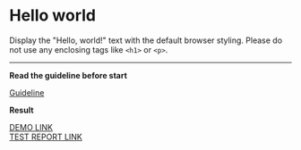 # Hello world

Display the "Hello, world!" text with the default browser styling. Please do not
use any enclosing tags like `<h1>` or `<p>`.
___

**Read the guideline before start**

[Guideline](https://mate-academy.github.io/layout_task-guideline/)

**Result**

[DEMO LINK](https://arnycorp.github.io/layout_hello-world/) <br>
[TEST REPORT LINK](https://github.com/mate-academy/layout_hello-world/pull/172/files)

